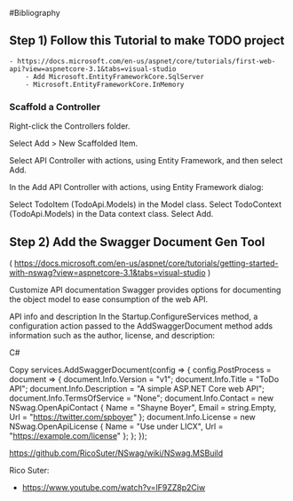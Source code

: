 
#Bibliography

## Step 1) Follow this Tutorial to make  TODO project
	- https://docs.microsoft.com/en-us/aspnet/core/tutorials/first-web-api?view=aspnetcore-3.1&tabs=visual-studio
		- Add Microsoft.EntityFrameworkCore.SqlServer
		- Microsoft.EntityFrameworkCore.InMemory


### Scaffold a Controller

Right-click the Controllers folder.

Select Add > New Scaffolded Item.

Select API Controller with actions, using Entity Framework, and then select Add.

In the Add API Controller with actions, using Entity Framework dialog:

Select TodoItem (TodoApi.Models) in the Model class.
Select TodoContext (TodoApi.Models) in the Data context class.
Select Add.


## Step 2) Add the Swagger Document Gen Tool
( https://docs.microsoft.com/en-us/aspnet/core/tutorials/getting-started-with-nswag?view=aspnetcore-3.1&tabs=visual-studio )

Customize API documentation
Swagger provides options for documenting the object model to ease consumption of the web API.

API info and description
In the Startup.ConfigureServices method, a configuration action passed to the AddSwaggerDocument method adds information such as the author, license, and description:

C#

Copy
services.AddSwaggerDocument(config =>
{
    config.PostProcess = document =>
    {
        document.Info.Version = "v1";
        document.Info.Title = "ToDo API";
        document.Info.Description = "A simple ASP.NET Core web API";
        document.Info.TermsOfService = "None";
        document.Info.Contact = new NSwag.OpenApiContact
        {
            Name = "Shayne Boyer",
            Email = string.Empty,
            Url = "https://twitter.com/spboyer"
        };
        document.Info.License = new NSwag.OpenApiLicense
        {
            Name = "Use under LICX",
            Url = "https://example.com/license"
        };
    };
});


https://github.com/RicoSuter/NSwag/wiki/NSwag.MSBuild

Rico Suter:
- https://www.youtube.com/watch?v=lF9ZZ8p2Ciw
